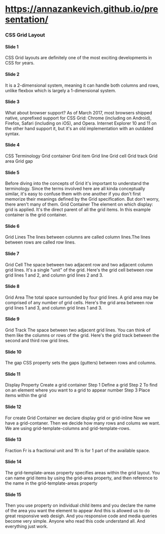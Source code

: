 # https://annazankevich.github.io/presentation/
### CSS Grid Layout 
#### Slide 1
CSS Grid layouts are definitely one of the most exciting developments in CSS for years.
#### Slide 2
It is a 2-dimensional system, meaning it can handle both columns and rows, unlike flexbox which is
largely a 1-dimensional system.
#### Slide 3
What about browser support?
As of March 2017, most browsers shipped native, unprefixed support for CSS Grid: Chrome (including on Android), Firefox, Safari (including on iOS), and Opera. Internet Explorer 10 and 11 on the other hand support it, but it's an old implementation with an outdated syntax. 
#### Slide 4
CSS Terminology
Grid container
Grid item
Grid line
Grid cell
Grid track
Grid area
Grid gap
#### Slide 5
Before diving into the concepts of Grid it's important to understand the terminology. Since the terms involved here are all kinda conceptually similar, it's easy to confuse them with one another if you don't first memorize their meanings defined by the Grid specification. But don't worry, there aren't many of them.
Grid Container
The element on which display: grid is applied. It's the direct parent of all the grid items. In this example container is the grid container.
#### Slide 6
Grid Lines
The lines between columns are called column lines.The lines between rows are called row lines.
#### Slide 7
Grid Cell
The space between two adjacent row and two adjacent column grid lines. It's a single "unit" of the grid. Here's the grid cell between row grid lines 1 and 2, and column grid lines 2 and 3.
#### Slide 8
Grid Area
The total space surrounded by four grid lines. A grid area may be comprised of any number of grid cells. Here's the grid area between row grid lines 1 and 3, and column grid lines 1 and 3.
#### Slide 9
Grid Track
The space between two adjacent grid lines. You can think of them like the columns or rows of the grid. Here's the grid track between the second and third row grid lines.
#### Slide 10
The gap CSS property sets the gaps (gutters) between rows and columns. 
#### Slide 11
Display Property
 Create a grid container
 Step 1 Define a grid
 Step 2 To find on an element where you want to a grid to appear number
 Step 3 Place items within the grid
####  Slide 12
 For create Grid Container we declare display grid or grid-inline
 Now we have a grid-contaner.
 Then we decide how many rows and colums we want. We are using grid-template-columns and grid-template-rows.
#### Slide  13
Fraction
Fr is a fractional unit and 1fr is for 1 part of the available space.
#### Slide  14
The grid-template-areas property specifies areas within the grid layout.
You can name grid items by using the grid-area property, and then reference to the name in the
grid-template-areas property
#### Slide  15
Then you use property on individual child items and you declare the name of the area you want the element to appear
And this is allowed us to do great responsive web desigh. And you responsive code and media queries become very simple. Anyone who read this code understand all. And everything just work.
